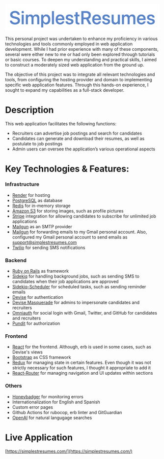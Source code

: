 <p align="center">
  <img src="https://github.com/MartinSugasti/simplest-resumes/blob/main/app/assets/images/logos/primary.png" />
</p>

This personal project was undertaken to enhance my proficiency in various technologies and tools commonly employed in web application development. While I had prior experience with many of these components, several were either new to me or had only been explored through tutorials or basic courses. To deepen my understanding and practical skills, I aimed to construct a moderately sized web application from the ground up.

The objective of this project was to integrate all relevant technologies and tools, from configuring the hosting provider and domain to implementing specific web application features. Through this hands-on experience, I sought to expand my capabilities as a full-stack developer.

# Description
This web application facilitates the following functions:
- Recruiters can advertise job postings and search for candidates
- Candidates can generate and download their resumes, as well as postulate to job postings
- Admin users can oversee the application’s various operational aspects

# Key Technologies & Features:
### Infrastructure
- [Render](https://render.com/) for hosting
- [PostgreSQL](https://www.postgresql.org/) as database
- [Redis](https://redis.com/) for in-memory storage
- [Amazon S3](https://aws.amazon.com/) for storing images, such as profile pictures
- [Stripe](https://stripe.com/) integration for allowing candidates to subscribe for unlimited job applications
- [Mailgun](https://www.mailgun.com/) as an SMTP provider
- [Mailgun](https://forwardemail.net/) for forwarding emails to my Gmail personal account. Also, configured my Gmail personal account to send emails as support@simplestresumes.com
- [Twilio](https://pages.twilio.com/) for sending SMS notifications

### Backend
- [Ruby on Rails](https://rubyonrails.org/) as framework
- [Sidekiq](https://sidekiq.org/) for handling background jobs, such as sending SMS to candidates when their job applications are approved
- [Sidekiq-Scheduler](https://github.com/sidekiq-scheduler/sidekiq-scheduler) for scheduled tasks, such as sending reminder emails
- [Devise](https://github.com/heartcombo/devise) for authentication
- [Devise Masquerade](https://github.com/oivoodoo/devise_masquerade) for admins to impersonate candidates and recruiters
- [Omniauth](https://github.com/omniauth/omniauth) for social login with Gmail, Twitter, and GitHub for candidates and recruiters
- [Pundit](https://github.com/varvet/pundit) for authorization

### Frontend
- [React](https://react.dev/) for the frontend. Although, erb is used in some cases, such as Devise's views
- [Bootstrap](https://getbootstrap.com/) as CSS framework
- [Redux](https://react-redux.js.org/) for managing state in certain features. Even though it was not strictly necessary for such features, I thought it appropriate to add it
- [React-Router](https://reactrouter.com/) for managing navigation and UI updates within sections

### Others
- [Honeybadger](https://www.honeybadger.io/) for monitoring errors
- Internationalization for English and Spanish
- Custom error pages
- Github Actions for rubocop, erb linter and GitGuardian
- [OpenAI](https://openai.com/) for natural langugage searches

# Live Application
[https://simplestresumes.com/](https://simplestresumes.com/)
